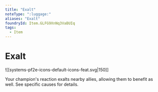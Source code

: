 ```yaml
---
title: "Exalt"
noteType: ":luggage:"
aliases: "Exalt"
foundryId: Item.GLFG9XnNq3VaBUIq
tags:
  - Item
---
```


# Exalt
![[systems-pf2e-icons-default-icons-feat.svg|150]]

Your champion's reaction exalts nearby allies, allowing them to benefit as well. See specific causes for details.
